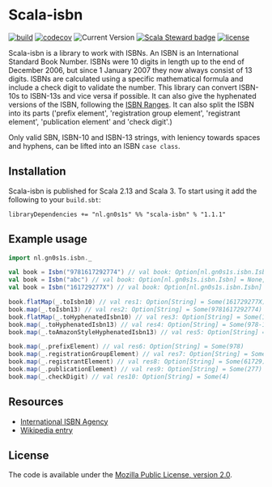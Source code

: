 # Scala-isbn

[![build](https://github.com/Philippus/scala-isbn/workflows/build/badge.svg)](https://github.com/Philippus/scala-isbn/actions/workflows/scala.yml?query=workflow%3Abuild+branch%3Amain)
[![codecov](https://codecov.io/gh/Philippus/scala-isbn/branch/main/graph/badge.svg)](https://codecov.io/gh/Philippus/scala-isbn)
![Current Version](https://img.shields.io/badge/version-1.1.1-brightgreen.svg?style=flat "1.1.1")
[![Scala Steward badge](https://img.shields.io/badge/Scala_Steward-helping-blue.svg?style=flat&logo=data:image/png;base64,iVBORw0KGgoAAAANSUhEUgAAAA4AAAAQCAMAAAARSr4IAAAAVFBMVEUAAACHjojlOy5NWlrKzcYRKjGFjIbp293YycuLa3pYY2LSqql4f3pCUFTgSjNodYRmcXUsPD/NTTbjRS+2jomhgnzNc223cGvZS0HaSD0XLjbaSjElhIr+AAAAAXRSTlMAQObYZgAAAHlJREFUCNdNyosOwyAIhWHAQS1Vt7a77/3fcxxdmv0xwmckutAR1nkm4ggbyEcg/wWmlGLDAA3oL50xi6fk5ffZ3E2E3QfZDCcCN2YtbEWZt+Drc6u6rlqv7Uk0LdKqqr5rk2UCRXOk0vmQKGfc94nOJyQjouF9H/wCc9gECEYfONoAAAAASUVORK5CYII=)](https://scala-steward.org)
[![license](https://img.shields.io/badge/license-MPL%202.0-blue.svg?style=flat "MPL 2.0")](LICENSE)

Scala-isbn is a library to work with ISBNs. An ISBN is an International Standard Book Number. ISBNs were 10 digits
in length up to the end of December 2006, but since 1 January 2007 they now always consist of 13 digits. ISBNs are
calculated using a specific mathematical formula and include a check digit to validate the number.
This library can convert ISBN-10s to ISBN-13s and vice versa if possible. It can also give the hyphenated versions of
the ISBN, following the [ISBN Ranges](https://www.isbn-international.org/range_file_generation). It can also split the
ISBN into its parts ('prefix element', 'registration group element', 'registrant element', 'publication element' and
'check digit'.)

Only valid SBN, ISBN-10 and ISBN-13 strings, with leniency towards spaces and hyphens, can be lifted into an ISBN
`case class`.

## Installation
Scala-isbn is published for Scala 2.13 and Scala 3. To start using it add the following to your `build.sbt`:

```
libraryDependencies += "nl.gn0s1s" %% "scala-isbn" % "1.1.1"
```

## Example usage

```scala
import nl.gn0s1s.isbn._

val book = Isbn("9781617292774") // val book: Option[nl.gn0s1s.isbn.Isbn] = Some(Isbn(9781617292774))
val book = Isbn("abc") // val book: Option[nl.gn0s1s.isbn.Isbn] = None, 
val book = Isbn("161729277X") // val book: Option[nl.gn0s1s.isbn.Isbn] = Some(Isbn(9781617292774))

book.flatMap(_.toIsbn10) // val res1: Option[String] = Some(161729277X)
book.map(_.toIsbn13) // val res2: Option[String] = Some(9781617292774)
book.flatMap(_.toHyphenatedIsbn10) // val res3: Option[String] = Some(1-61729-277-X)
book.map(_.toHyphenatedIsbn13) // val res4: Option[String] = Some(978-1-61729-277-4)
book.map(_.toAmazonStyleHyphenatedIsbn13) // val res5: Option[String] = Some(978-1617292774)

book.map(_.prefixElement) // val res6: Option[String] = Some(978)
book.map(_.registrationGroupElement) // val res7: Option[String] = Some(1)
book.map(_.registrantElement) // val res8: Option[String] = Some(61729)
book.map(_.publicationElement) // val res9: Option[String] = Some(277)
book.map(_.checkDigit) // val res10: Option[String] = Some(4)
```

## Resources
- [International ISBN Agency](https://www.isbn-international.org/)
- [Wikipedia entry](https://en.wikipedia.org/wiki/International_Standard_Book_Number)

## License
The code is available under the [Mozilla Public License, version 2.0](LICENSE).
